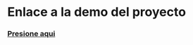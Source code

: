 <h1>Enlace a la demo del proyecto</h1>
<h3><a href="https://django-tailwind-task.onrender.com/login/?next=/">Presione aqui</a></h3>
